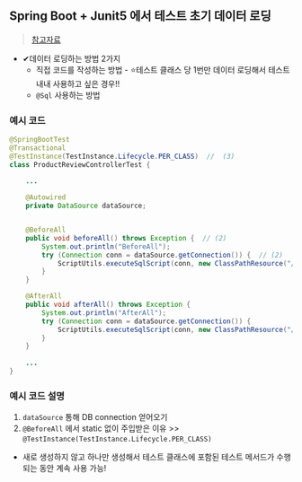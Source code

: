## Spring Boot + Junit5 에서 테스트 초기 데이터 로딩
> [참고자료](https://github.com/HomoEfficio/dev-tips/blob/master/Spring-Boot-JUnit5-Initial-Data.md)
- ✔데이터 로딩하는 방법 2가지
  - 직접 코드를 작성하는 방법 - ⭐테스트 클래스 당 1번만 데이터 로딩해서 테스트 내내 사용하고 싶은 경우!!
  - `@Sql` 사용하는 방법

### 예시 코드
```java
@SpringBootTest
@Transactional
@TestInstance(TestInstance.Lifecycle.PER_CLASS)  //  (3)
class ProductReviewControllerTest {

    ...
    
    @Autowired
    private DataSource dataSource;


    @BeforeAll
    public void beforeAll() throws Exception {  // (2)
        System.out.println("BeforeAll");
        try (Connection conn = dataSource.getConnection()) {  // (2)
            ScriptUtils.executeSqlScript(conn, new ClassPathResource("/data/insert-customer-seller-product.sql"));  // (1)
        }
    }

    @AfterAll
    public void afterAll() throws Exception {
        System.out.println("AfterAll");
        try (Connection conn = dataSource.getConnection()) {
            ScriptUtils.executeSqlScript(conn, new ClassPathResource("/data/truncate-customer-seller-product.sql"));
        }
    }
    
    ...
}
```

### 예시 코드 설명
1. `dataSource` 통해 DB connection 얻어오기
2. `@BeforeAll` 에서 static 없이 주입받은 이유 >> `@TestInstance(TestInstance.Lifecycle.PER_CLASS)`
  - 새로 생성하지 않고 하나만  생성해서 테스트 클래스에 포함된 테스트 메서드가 수행되는 동안 계속 사용 가능!

  
